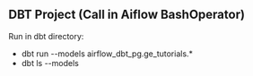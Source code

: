 ## DBT Project (Call in Aiflow BashOperator)
Run in dbt directory:
* dbt run --models airflow_dbt_pg.ge_tutorials.*
* dbt ls --models
